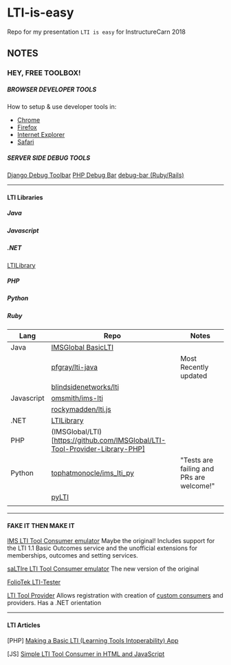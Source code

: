 # LTI-is-easy
Repo for my presentation `LTI is easy` for InstructureCarn 2018

## NOTES

### HEY, FREE TOOLBOX!

##### BROWSER DEVELOPER TOOLS 

How to setup & use developer tools in: 

* [Chrome](https://developers.google.com/web/tools/chrome-devtools/ "Chrome")
* [Firefox](https://developer.mozilla.org/en-US/docs/Tools "Firefox")
* [Internet Explorer](https://msdn.microsoft.com/en-us/library/dd565628(v=vs.85).aspx "Internet Explorer")
* [Safari](https://developer.apple.com/safari/tools/ "Safari")

##### SERVER SIDE DEBUG TOOLS

[Django Debug Toolbar](https://django-debug-toolbar.readthedocs.io/en/stable/index.html "Django Debug Toolbar")
[PHP Debug Bar](http://phpdebugbar.com/ "PHP Debug Bar")
[debug-bar (Ruby/Rails) ](https://github.com/whitepages/debug-bar "(Rails) debug-bar")


<hr>

#### LTI Libraries

##### Java

##### Javascript

##### .NET
[LTILibrary](https://github.com/andyfmiller/LtiLibrary "LTILibrary")

##### PHP

##### Python

##### Ruby
| Lang       | Repo                                                                        | Notes                                    |
|------------|-----------------------------------------------------------------------------|------------------------------------------|
| Java       | [IMSGlobal BasicLTI](https://github.com/IMSGlobal/basiclti-util-java)       |                                          |
|            | [pfgray/lti-java](https://github.com/pfgray/lti-java)                       | Most Recently updated                    |
|            | [blindsidenetworks/lti](https://github.com/blindsidenetworks/lti)           |                                          |
| Javascript | [omsmith/ims-lti](https://github.com/omsmith/ims-lti)                       |                                          |
|            | [rockymadden/lti.js](https://github.com/rockymadden/lti.js/)                |                                          |
| .NET       | [LTILibrary](https://github.com/andyfmiller/LtiLibrary "LTILibrary")        |                                          |
| PHP        | (IMSGlobal/LTI)[https://github.com/IMSGlobal/LTI-Tool-Provider-Library-PHP] |                                          |
| Python     | [tophatmonocle/ims_lti_py](https://github.com/tophatmonocle/ims_lti_py)     | "Tests are failing and PRs are welcome!" |
|            | [pyLTI](https://github.com/mitodl/pylti)                                    |                                          |
|            |                                                                             |                                          |
<hr>

#### FAKE IT THEN MAKE IT

[IMS LTI Tool Consumer emulator](http://ltiapps.net/test/tc.php "IMS LTI Tool Consumer emulator")
Maybe the original! Includes support for the LTI 1.1 Basic Outcomes service and the unofficial extensions for memberships, outcomes and setting services.

[saLTIre LTI Tool Consumer emulator](http://lti.tools/saltire/tc "saLTIre LTI Tool Consumer emulator")
The new version of the original

[FolioTek LTI-Tester](http://foliotek.github.io/LTI-Tester/ "FolioTek LTI-Tester")

[LTI Tool Provider](http://provider.azurewebsites.net/ "LTI Tool Provider") 
Allows registration with creation of [custom consumers](http://provider.azurewebsites.net/Consumer/Details/2151 "custom consumers") and providers. Has a .NET orientation

<hr>

#### LTI Articles

[PHP] [Making a Basic LTI (Learning Tools Intoperability) App](https://acrl.ala.org/techconnect/post/making-a-basic-lti-learning-tools-intoperability-app/ "Making a Basic LTI (Learning Tools Intoperability) App") 

[JS] [Simple LTI Tool Consumer in HTML and JavaScript](https://medium.com/lcom-techblog/simple-lti-tool-consumer-in-html-and-javascript-72ca153d7a83 "Simple LTI Tool Consumer in HTML and JavaScript")

